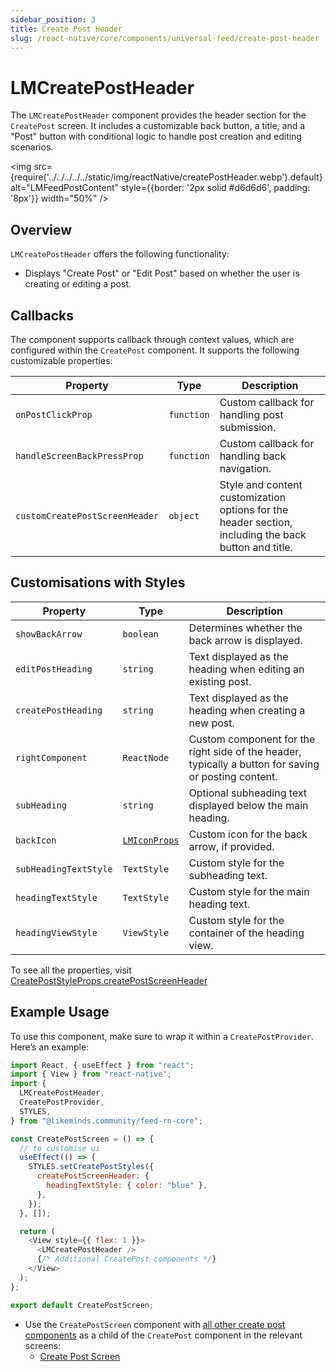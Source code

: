 ```yaml
---
sidebar_position: 3
title: Create Post Header
slug: /react-native/core/components/universal-feed/create-post-header
---
```


# LMCreatePostHeader

The `LMCreatePostHeader` component provides the header section for the `CreatePost` screen. It includes a customizable back button, a title, and a "Post" button with conditional logic to handle post creation and editing scenarios.

<img
src={require('../../../../../static/img/reactNative/createPostHeader.webp').default}
alt="LMFeedPostContent"
style={{border: '2px solid #d6d6d6', padding: '8px'}}
width="50%"
/>

## Overview

`LMCreatePostHeader` offers the following functionality:

- Displays "Create Post" or "Edit Post" based on whether the user is creating or editing a post.

## Callbacks

The component supports callback through context values, which are configured within the `CreatePost` component. It supports the following customizable properties:

| Property                       | Type       | Description                                                                                          |
| ------------------------------ | ---------- | ---------------------------------------------------------------------------------------------------- |
| `onPostClickProp`              | `function` | Custom callback for handling post submission.                                                        |
| `handleScreenBackPressProp`    | `function` | Custom callback for handling back navigation.                                                        |
| `customCreatePostScreenHeader` | `object`   | Style and content customization options for the header section, including the back button and title. |

## Customisations with Styles

| Property              | Type                                                                       | Description                                                                                          |
| --------------------- | -------------------------------------------------------------------------- | ---------------------------------------------------------------------------------------------------- |
| `showBackArrow`       | `boolean`                                                                  | Determines whether the back arrow is displayed.                                                      |
| `editPostHeading`     | `string`                                                                   | Text displayed as the heading when editing an existing post.                                         |
| `createPostHeading`   | `string`                                                                   | Text displayed as the heading when creating a new post.                                              |
| `rightComponent`      | `ReactNode`                                                                | Custom component for the right side of the header, typically a button for saving or posting content. |
| `subHeading`          | `string`                                                                   | Optional subheading text displayed below the main heading.                                           |
| `backIcon`            | [`LMIconProps`](../../Components/Fundamentals/LMFeedIcon.md#customisation) | Custom icon for the back arrow, if provided.                                                         |
| `subHeadingTextStyle` | `TextStyle`                                                                | Custom style for the subheading text.                                                                |
| `headingTextStyle`    | `TextStyle`                                                                | Custom style for the main heading text.                                                              |
| `headingViewStyle`    | `ViewStyle`                                                                | Custom style for the container of the heading view.                                                  |

To see all the properties, visit [CreatePostStyleProps.createPostScreenHeader](https://github.com/LikeMindsCommunity/likeminds-feed-reactnative/blob/main/likeminds-feed-reactnative-integration/lmFeedProvider/types.ts#L300)

## Example Usage

To use this component, make sure to wrap it within a `CreatePostProvider`. Here’s an example:

```javascript
import React, { useEffect } from "react";
import { View } from "react-native";
import {
  LMCreatePostHeader,
  CreatePostProvider,
  STYLES,
} from "@likeminds.community/feed-rn-core";

const CreatePostScreen = () => {
  // to customise ui
  useEffect(() => {
    STYLES.setCreatePostStyles({
      createPostScreenHeader: {
        headingTextStyle: { color: "blue" },
      },
    });
  }, []);

  return (
    <View style={{ flex: 1 }}>
      <LMCreatePostHeader />
      {/* Additional CreatePost components */}
    </View>
  );
};

export default CreatePostScreen;
```

- Use the `CreatePostScreen` component with [all other create post components](../../Screens/LMFeedCreatePostScreen.md#ui-components) as a child of the `CreatePost` component in the relevant screens:
  - [Create Post Screen](../../Screens/LMFeedCreatePostScreen.md)
